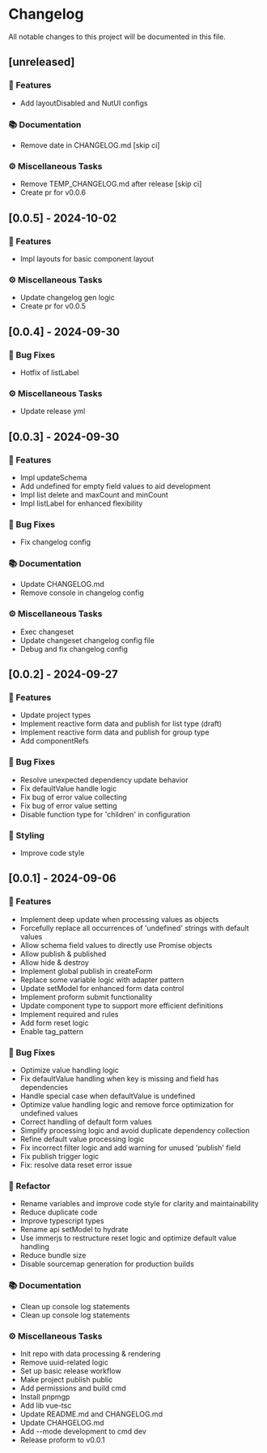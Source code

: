# Changelog

All notable changes to this project will be documented in this file.

## [unreleased]

### 🚀 Features

- Add layoutDisabled and NutUI configs

### 📚 Documentation

- Remove date in CHANGELOG.md [skip ci]

### ⚙️ Miscellaneous Tasks

- Remove TEMP_CHANGELOG.md after release [skip ci]
- Create pr for v0.0.6

## [0.0.5] - 2024-10-02

### 🚀 Features

- Impl layouts for basic component layout

### ⚙️ Miscellaneous Tasks

- Update changelog gen logic
- Create pr for v0.0.5

## [0.0.4] - 2024-09-30

### 🐛 Bug Fixes

- Hotfix of listLabel

### ⚙️ Miscellaneous Tasks

- Update release yml

## [0.0.3] - 2024-09-30

### 🚀 Features

- Impl updateSchema
- Add undefined for empty field values to aid development
- Impl list delete and maxCount and minCount
- Impl listLabel for enhanced flexibility

### 🐛 Bug Fixes

- Fix changelog config

### 📚 Documentation

- Update CHANGELOG.md
- Remove console in changelog config

### ⚙️ Miscellaneous Tasks

- Exec changeset
- Update changeset changelog config file
- Debug and fix changelog config

## [0.0.2] - 2024-09-27

### 🚀 Features

- Update project types
- Implement reactive form data and publish for list type (draft)
- Implement reactive form data and publish for group type
- Add componentRefs

### 🐛 Bug Fixes

- Resolve unexpected dependency update behavior
- Fix defaultValue handle logic
- Fix bug of error value collecting
- Fix bug of error value setting
- Disable function type for 'children' in configuration

### 🎨 Styling

- Improve code style

## [0.0.1] - 2024-09-06

### 🚀 Features

- Implement deep update when processing values as objects
- Forcefully replace all occurrences of 'undefined' strings with default values
- Allow schema field values to directly use Promise objects
- Allow publish & published
- Allow hide & destroy
- Implement global publish in createForm
- Replace some variable logic with adapter pattern
- Update setModel for enhanced form data control
- Implement proform submit functionality
- Update component type to support more efficient definitions
- Implement required and rules
- Add form reset logic
- Enable tag_pattern

### 🐛 Bug Fixes

- Optimize value handling logic
- Fix defaultValue handling when key is missing and field has dependencies
- Handle special case when defaultValue is undefined
- Optimize value handling logic and remove force optimization for undefined values
- Correct handling of default form values
- Simplify processing logic and avoid duplicate dependency collection
- Refine default value processing logic
- Fix incorrect filter logic and add warning for unused 'publish' field
- Fix publish trigger logic
- Fix: resolve data reset error issue

### 🚜 Refactor

- Rename variables and improve code style for clarity and maintainability
- Reduce duplicate code
- Improve typescript types
- Rename api setModel to hydrate
- Use immerjs to restructure reset logic and optimize default value handling
- Reduce bundle size
- Disable sourcemap generation for production builds

### 📚 Documentation

- Clean up console log statements
- Clean up console log statements

### ⚙️ Miscellaneous Tasks

- Init repo with data processing & rendering
- Remove uuid-related logic
- Set up basic release workflow
- Make project publish public
- Add permissions and build cmd
- Install pnpmgp
- Add lib vue-tsc
- Update README.md and CHANGELOG.md
- Update CHAHGELOG.md
- Add --mode development to cmd dev
- Release proform to v0.0.1

<!-- generated by git-cliff -->

